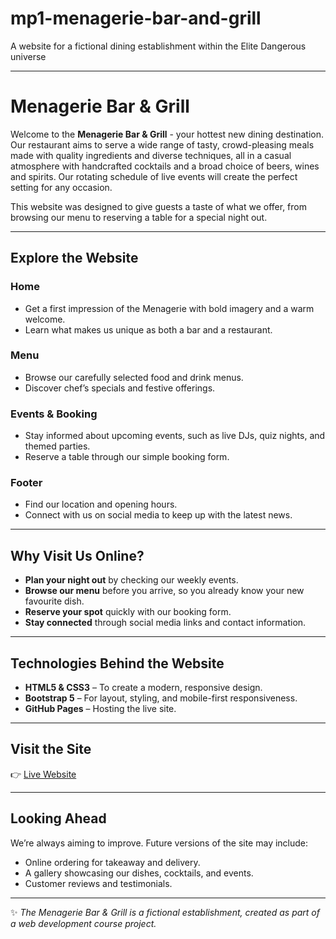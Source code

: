# mp1-menagerie-bar-and-grill
A website for a fictional dining establishment within the Elite Dangerous universe

---

# Menagerie Bar & Grill

Welcome to the **Menagerie Bar & Grill** - your hottest new dining destination.
Our restaurant aims to serve a wide range of tasty, crowd-pleasing meals made with quality ingredients and diverse techniques, all in a casual atmosphere with handcrafted cocktails and a broad choice of beers, wines and spirits. Our rotating schedule of live events will create the perfect setting for any occasion.

This website was designed to give guests a taste of what we offer, from browsing our menu to reserving a table for a special night out.

---

## Explore the Website

### Home

* Get a first impression of the Menagerie with bold imagery and a warm welcome.
* Learn what makes us unique as both a bar and a restaurant.

### Menu

* Browse our carefully selected food and drink menus.
* Discover chef’s specials and festive offerings.

### Events & Booking

* Stay informed about upcoming events, such as live DJs, quiz nights, and themed parties.
* Reserve a table through our simple booking form.

### Footer

* Find our location and opening hours.
* Connect with us on social media to keep up with the latest news.

---

## Why Visit Us Online?

* **Plan your night out** by checking our weekly events.
* **Browse our menu** before you arrive, so you already know your new favourite dish.
* **Reserve your spot** quickly with our booking form.
* **Stay connected** through social media links and contact information.

---

## Technologies Behind the Website

* **HTML5 & CSS3** – To create a modern, responsive design.
* **Bootstrap 5** – For layout, styling, and mobile-first responsiveness.
* **GitHub Pages** – Hosting the live site.

---

## Visit the Site

👉 [Live Website](https://stevenwilliams604.github.io/menagerie-bar-grill/)

---

## Looking Ahead

We’re always aiming to improve. Future versions of the site may include:

* Online ordering for takeaway and delivery.
* A gallery showcasing our dishes, cocktails, and events.
* Customer reviews and testimonials.

---

✨ *The Menagerie Bar & Grill is a fictional establishment, created as part of a web development course project.*
